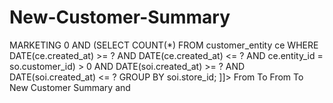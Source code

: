 # New-Customer-Summary
<query>
		<title>New Customer Summary</title>
		<permissions>MARKETING</permissions>
		<sql><![CDATA[
			SELECT soi.store_id, GREATEST(SUM(soi.qty_ordered), SUM(soi.qty_shipped), SUM(soi.qty_invoiced)) - SUM(soi.qty_canceled) - SUM(soi.qty_refunded) - SUM(soi.qty_returned) AS 'total_actual_qty', 
				SUM(soi.price * (GREATEST(soi.qty_ordered, soi.qty_shipped, soi.qty_invoiced) - soi.qty_canceled - soi.qty_refunded - soi.qty_returned)) AS 'total_revenue', 
			    COUNT(DISTINCT soi.order_id) AS 'number_of_orders', COUNT(DISTINCT so.customer_email) AS 'number_of_customers'
			FROM sales_order so JOIN sales_order_item soi ON so.entity_id = soi.order_id JOIN customer_entity ce ON ce.email = so.customer_email AND ce.store_id = so.store_id
			WHERE soi.price > 0 AND (SELECT COUNT(*) FROM customer_entity ce WHERE DATE(ce.created_at) >= ? AND DATE(ce.created_at) <= ? AND ce.entity_id = so.customer_id) > 0 AND DATE(soi.created_at) >= ? AND DATE(soi.created_at) <= ? 
			GROUP BY soi.store_id;
		]]></sql>
		<field id="0" type="date">
			<label>From</label>
			<dateformat/>
		</field>
		<field id="1" type="date">
			<label>To</label>
			<dateformat/>
		</field>
		<field id="2" type="date">
		<label>From</label>
			<dateformat/>
		</field>
		<field id="3" type="date">
			<label>To</label>
			<dateformat/>
		</field>
		<filename> New Customer Summary <date id="0"/> and <date id="1"/></filename>
	</query>
